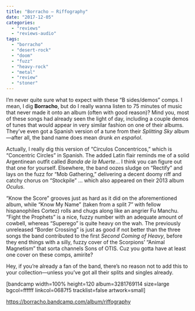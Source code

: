 ```yaml
---
title: "Borracho – Riffography"
date: "2017-12-05"
categories: 
  - "reviews"
  - "reviews-audio"
tags: 
  - "borracho"
  - "desert-rock"
  - "doom"
  - "fuzz"
  - "heavy-rock"
  - "metal"
  - "review"
  - "stoner"
---
```


I’m never quite sure what to expect with these “B sides/demos” comps. I mean, I dig **Borracho**, but do I really wanna listen to 75 minutes of music that never made it onto an album (often with good reason)? Mind you, most of these songs had already seen the light of day, including a couple demos of tunes that would appear in very similar fashion on one of their albums. They’ve even got a Spanish version of a tune from their _Splitting Sky_ album—after all, the band name does mean drunk _en español_.

Actually, I really dig this version of “Circulos Concentricos,” which is “Concentric Circles” in Spanish. The added Latin flair reminds me of a solid Argentinean outfit called _Banda de la Muerte_… I think you can figure out that one for yourself. Elsewhere, the band oozes sludge on “Rectify” and lays on the fuzz for “Mob Gathering,” delivering a decent doomy riff and catchy chorus on “Stockpile” … which also appeared on their 2013 album _Oculus_.

“Know the Score” grooves just as hard as it did on the aforementioned album, while “Know My Name” (taken from a split 7” with fellow hispanophiles Cortez) rolls and chugs along like an angrier Fu Manchu. “Fight the Prophets” is a nice, fuzzy number with an adequate amount of cowbell, whereas “Superego” is quite heavy on the wah. The previously unreleased “Border Crossing” is just as good if not better than the three songs the band contributed to the first _Second Coming of Heavy_, before they end things with a silly, fuzzy cover of the Scorpions’ “Animal Magnetism” that sorta channels Sons of OTIS. Cuz you gotta have at least one cover on these comps, amirite?

Hey, if you’re already a fan of the band, there’s no reason not to add this to your collection—unless you’ve got all their splits and singles already.

\[bandcamp width=100% height=120 album=3281769114 size=large bgcol=ffffff linkcol=0687f5 tracklist=false artwork=small\]

https://borracho.bandcamp.com/album/riffography
